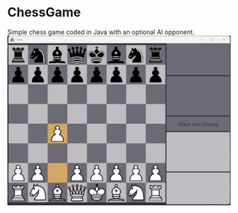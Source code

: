 # ChessGame
Simple chess game coded in Java with an optional AI opponent.
![](src/com/chessgamepro/GUI/Resources/Images/ChessGameProGithubRepository.png)

